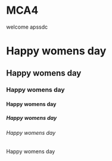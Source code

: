 # MCA4
<h>welcome apssdc</h>
<h1>Happy womens day</h1>
<h2>Happy womens day</h2>
<h3>Happy womens day</h3>
<h4>Happy womens day</h4>
<h5>Happy womens day</h5>
<h6>Happy womens day</h6>
<h7>Happy womens day</h7>
